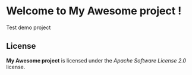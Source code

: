# Welcome to My Awesome project !


Test demo project



## License

**My Awesome project** is licensed under the *Apache Software License 2.0* license.
